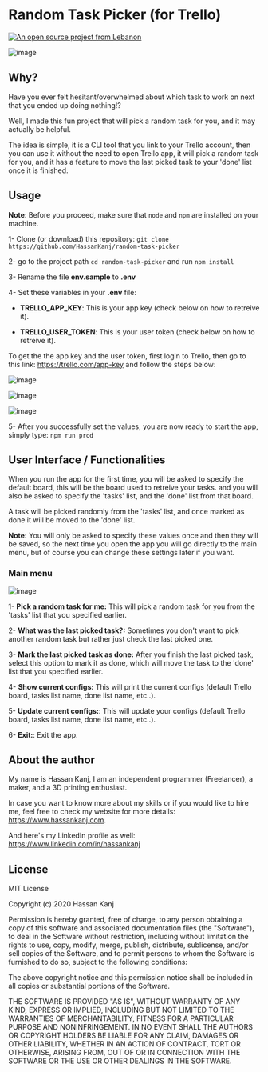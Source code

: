 # Random Task Picker (for Trello)
[![An open source project from Lebanon](https://github.com/HassanKanj/random-task-picker/blob/main/badge-400px.png)](https://github.com/HassanKanj/opensource-project-from-lebanon/)

![image](https://github.com/HassanKanj/random-task-picker/blob/main/documentation/images/pick-random-task.jpg)


## Why?

Have you ever felt hesitant/overwhelmed about which task to work on next that you ended up doing nothing!?

Well, I made this fun project that will pick a random task for you, and it may actually be helpful.

The idea is simple, it is a CLI tool that you link to your Trello account, then you can use it without the need to open Trello app, it will pick a random task for you, and it has a feature to move the last picked task to your 'done' list once it is finished.

## Usage

**Note**: Before you proceed, make sure that `node` and `npm` are installed on your machine.

1- Clone (or download) this repository: `git clone https://github.com/HassanKanj/random-task-picker`

2- go to the project path `cd random-task-picker` and run `npm install`

3- Rename the file **env.sample** to **.env**

4- Set these variables in your **.env** file:

- **TRELLO_APP_KEY**: This is your app key (check below on how to retreive it).

- **TRELLO_USER_TOKEN**: This is your user token (check below on how to retreive it).

To get the the app key and the user token, first login to Trello, then go to this link: https://trello.com/app-key and follow the steps below:

![image](https://github.com/HassanKanj/random-task-picker/blob/main/documentation/images/trello-app-key.jpg)

![image](https://github.com/HassanKanj/random-task-picker/blob/main/documentation/images/trello-user-token-step-1.jpg)

![image](https://github.com/HassanKanj/random-task-picker/blob/main/documentation/images/trello-user-token-step-2.jpg)

5- After you successfully set the values, you are now ready to start the app, simply type: `npm run prod`

## User Interface / Functionalities

When you run the app for the first time, you will be asked to specify the default board, this will be the board used to retreive your tasks.
and you will also be asked to specify the 'tasks' list, and the 'done' list from that board.

A task will be picked randomly from the 'tasks' list, and once marked as done it will be moved to the 'done' list.

**Note:** You will only be asked to specify these values once and then they will be saved, so the next time you open the app you will go directly to the main menu, but of course you can change these settings later if you want.

### Main menu

![image](https://github.com/HassanKanj/random-task-picker/blob/main/documentation/images/main-menu.jpg)

1- **Pick a random task for me:** This will pick a random task for you from the 'tasks' list that you specified earlier.

2- **What was the last picked task?:** Sometimes you don't want to pick another random task but rather just check the last picked one.

3- **Mark the last picked task as done:** After you finish the last picked task, select this option to mark it as done, which will move the task to the 'done' list that you specified earlier.

4- **Show current configs:** This will print the current configs (default Trello board, tasks list name, done list name, etc..).

5- **Update current configs:**: This will update your configs (default Trello board, tasks list name, done list name, etc..).

6- **Exit:**: Exit the app.



## About the author

My name is Hassan Kanj, I am an independent programmer (Freelancer), a maker, and a 3D printing enthusiast.

In case you want to know more about my skills or if you would like to hire me, feel free to check my website for more details: https://www.hassankanj.com.

And here's my LinkedIn profile as well: https://www.linkedin.com/in/hassankanj 

## License

MIT License

Copyright (c) 2020 Hassan Kanj

Permission is hereby granted, free of charge, to any person obtaining a copy
of this software and associated documentation files (the "Software"), to deal
in the Software without restriction, including without limitation the rights
to use, copy, modify, merge, publish, distribute, sublicense, and/or sell
copies of the Software, and to permit persons to whom the Software is
furnished to do so, subject to the following conditions:

The above copyright notice and this permission notice shall be included in all
copies or substantial portions of the Software.

THE SOFTWARE IS PROVIDED "AS IS", WITHOUT WARRANTY OF ANY KIND, EXPRESS OR
IMPLIED, INCLUDING BUT NOT LIMITED TO THE WARRANTIES OF MERCHANTABILITY,
FITNESS FOR A PARTICULAR PURPOSE AND NONINFRINGEMENT. IN NO EVENT SHALL THE
AUTHORS OR COPYRIGHT HOLDERS BE LIABLE FOR ANY CLAIM, DAMAGES OR OTHER
LIABILITY, WHETHER IN AN ACTION OF CONTRACT, TORT OR OTHERWISE, ARISING FROM,
OUT OF OR IN CONNECTION WITH THE SOFTWARE OR THE USE OR OTHER DEALINGS IN THE
SOFTWARE.

